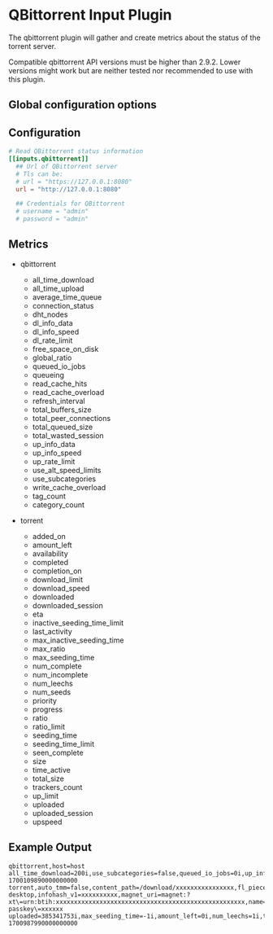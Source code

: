 # QBittorrent Input Plugin

The qbittorrent plugin will gather and create metrics about the status of
the torrent server.

Compatible qbittorrent API versions must be higher than 2.9.2.
Lower versions might work but are neither tested nor recommended to use
with this plugin.

## Global configuration options

## Configuration

```toml @sample.conf
# Read QBittorrent status information
[[inputs.qbittorrent]]
  ## Url of QBittorrent server
  # Tls can be:
  # url = "https://127.0.0.1:8080"
  url = "http://127.0.0.1:8080"

  ## Credentials for QBittorrent
  # username = "admin"
  # password = "admin"
```

## Metrics

- qbittorrent
  - all_time_download
  - all_time_upload
  - average_time_queue
  - connection_status
  - dht_nodes
  - dl_info_data
  - dl_info_speed
  - dl_rate_limit
  - free_space_on_disk
  - global_ratio
  - queued_io_jobs
  - queueing
  - read_cache_hits
  - read_cache_overload
  - refresh_interval
  - total_buffers_size
  - total_peer_connections
  - total_queued_size
  - total_wasted_session
  - up_info_data
  - up_info_speed
  - up_rate_limit
  - use_alt_speed_limits
  - use_subcategories
  - write_cache_overload
  - tag_count
  - category_count

- torrent
  - added_on
  - amount_left
  - availability
  - completed
  - completion_on
  - download_limit
  - download_speed
  - downloaded
  - downloaded_session
  - eta
  - inactive_seeding_time_limit
  - last_activity
  - max_inactive_seeding_time
  - max_ratio
  - max_seeding_time
  - num_complete
  - num_incomplete
  - num_leechs
  - num_seeds
  - priority
  - progress
  - ratio
  - ratio_limit
  - seeding_time
  - seeding_time_limit
  - seen_complete
  - size
  - time_active
  - total_size
  - trackers_count
  - up_limit
  - uploaded
  - uploaded_session
  - upspeed

## Example Output

```text
qbittorrent,host=host all_time_download=200i,use_subcategories=false,queued_io_jobs=0i,up_info_speed=200i,queueing=true,connection_status="connected",dht_nodes=20i,free_space_on_disk=454373523i,dl_info_speed=100i,read_cache_hits="0",dl_rate_limit=0i,refresh_interval=1500i,global_ratio="0.32",total_queued_size=0i,all_time_upload=2134i,read_cache_overload="0",dl_info_data=343564i,up_info_data=29000i,write_cache_overload="0",use_alt_speed_limits=false,total_buffers_size=2020i,up_rate_limit=0i,total_wasted_session=755410338i,total_peer_connections=32i,average_time_queue=100i,category_count=31i,tag_count=10i,source="http://xxxx/xxx" 1700109890000000000
torrent,auto_tmm=false,content_path=/download/xxxxxxxxxxxxxxxx,fl_piece_prio=false,force_start=false,hash=xxxxxxxxxxx,host=SoberHoa-desktop,infohash_v1=xxxxxxxxxx,magnet_uri=magnet:?xt\=urn:btih:xxxxxxxxxxxxxxxxxxxxxxxxxxxxxxxxxxxxxxxxxxxxxxxxxxxx,name=xxxxx,save_path=/download,seq_download=false,state=stalledUP,super_seeding=false,tags=tag1,tracker=https://xxxxxx.xx/announce.php?passkey\=xxxxxx uploaded=385341753i,max_seeding_time=-1i,amount_left=0i,num_leechs=1i,total_size=3694100172i,seen_complete=1700872684i,max_inactive_seeding_time=-1i,download_speed=0i,up_limit=0i,seeding_time=146659i,inactive_seeding_time_limit=-2i,downloaded_session=3698092707i,seeding_time_limit=-2i,priority=0i,progress=1,num_seeds=0i,ratio_limit=-2i,completed=3694100172i,trackers_count=1i,upspeed=0i,download_limit=0i,last_activity=1700844203i,availability=-1i,eta=8640000i,num_incomplete=204i,added_on=1700839030i,uploaded_session=645354i,time_active=43543,ratio=0.10420013329319708,max_ratio=-1i,num_complete=23i,completion_on=345i,downloaded=43534i,size=4546i,source="http://xxxx/xxx" 1700987990000000000
```
